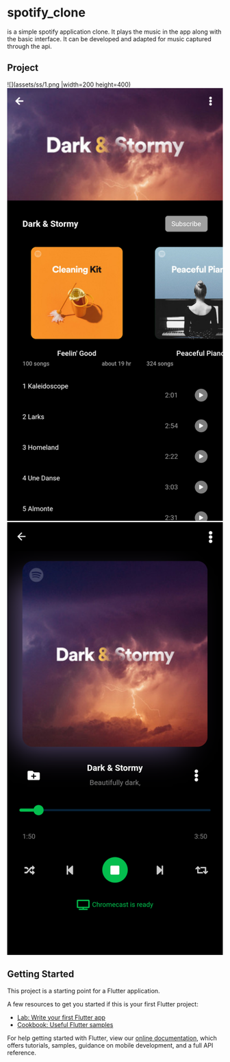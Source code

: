 # spotify_clone

is a simple spotify application clone. It plays the music in the app along with the basic interface. It can be developed and adapted for music captured through the api.

## Project
![](assets/ss/1.png |width=200 height=400)
![](assets/ss/2.png)
![](assets/ss/3.png)


## Getting Started

This project is a starting point for a Flutter application.

A few resources to get you started if this is your first Flutter project:

- [Lab: Write your first Flutter app](https://flutter.dev/docs/get-started/codelab)
- [Cookbook: Useful Flutter samples](https://flutter.dev/docs/cookbook)

For help getting started with Flutter, view our
[online documentation](https://flutter.dev/docs), which offers tutorials,
samples, guidance on mobile development, and a full API reference.
